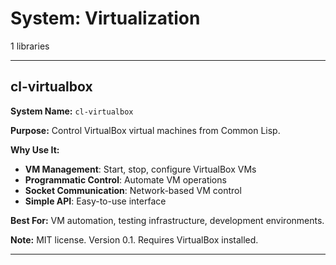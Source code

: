 # System: Virtualization

1 libraries

---

## cl-virtualbox

**System Name:** `cl-virtualbox`

**Purpose:** Control VirtualBox virtual machines from Common Lisp.

**Why Use It:**
- **VM Management**: Start, stop, configure VirtualBox VMs
- **Programmatic Control**: Automate VM operations
- **Socket Communication**: Network-based VM control
- **Simple API**: Easy-to-use interface

**Best For:** VM automation, testing infrastructure, development environments.

**Note:** MIT license. Version 0.1. Requires VirtualBox installed.

---


